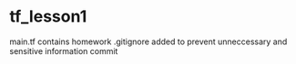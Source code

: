 # tf_lesson1
main.tf contains homework
.gitignore added to prevent unneccessary and sensitive information commit
